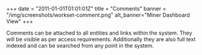 +++
date = "2011-01-01T01:01:01Z"
title = "Comments"
banner = "/img/screenshots/workset-comment.png"
alt_banner="Miner Dashboard View"
+++

Comments can be attached to all entities and links within the system. They will be visible as per access requirements. Additionally they are also full text indexed and can be searched from any point in the system.

<!--more-->